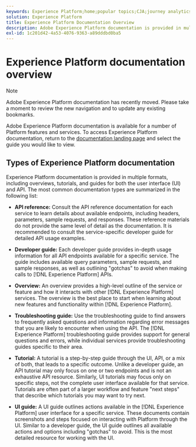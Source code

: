 ```yaml
---
keywords: Experience Platform;home;popular topics;CJA;journey analytics;customer journey analytics;campaign orchestration;orchestration;customer journey;journey;journey orchestration;capability;workflow
solution: Experience Platform
title: Experience Platform Documentation Overview
description: Adobe Experience Platform documentation is provided in multiple formats, including overviews, tutorials, and guides for both the user interface and API. Here is a brief description of the most common documentation types that are available for Experience Platform services.
exl-id: 1c201d42-4a53-4076-9363-a89dddbd0ba5
---
```

# Experience Platform documentation overview

>[!NOTE]
>
>Adobe Experience Platform documentation has recently moved. Please take a moment to review the new navigation and to update any existing bookmarks.

Adobe Experience Platform documentation is available for a number of Platform features and services. To access Experience Platform documentation, return to the [documentation landing page](https://experienceleague.adobe.com/docs/experience-platform.html) and select the guide you would like to view.

## Types of Experience Platform documentation

Experience Platform documentation is provided in multiple formats, including overviews, tutorials, and guides for both the user interface (UI) and API. The most common documentation types are summarized in the following list:

* **API reference:** Consult the API reference documentation for each service to learn details about available endpoints, including headers, parameters, sample requests, and responses. These reference materials do not provide the same level of detail as the documentation. It is recommended to consult the service-specific developer guide for detailed API usage examples.

* **Developer guide:** Each developer guide provides in-depth usage information for all API endpoints available for a specific service. The guide includes available query parameters, sample requests, and sample responses, as well as outlining "gotchas" to avoid when making calls to [!DNL Experience Platform] APIs.

* **Overview:** An overview provides a high-level outline of the service or feature and how it interacts with other [!DNL Experience Platform] services. The overview is the best place to start when learning about new features and functionality within [!DNL Experience Platform].

* **Troubleshooting guide:** Use the troubleshooting guide to find answers to frequently asked questions and information regarding error messages that you are likely to encounter when using the API. The [!DNL Experience Platform] troubleshooting guide provides support for general questions and errors, while individual services provide troubleshooting guides specific to their area.

* **Tutorial:** A tutorial is a step-by-step guide through the UI, API, or a mix of both, that leads to a specific outcome. Unlike a developer guide, an API tutorial may only focus on one or two endpoints and is not an exhaustive API resource. Similarly, UI tutorials may focus only on specific steps, not the complete user interface available for that service. Tutorials are often part of a larger workflow and feature "next steps" that describe which tutorials you may want to try next.

* **UI guide:** A UI guide outlines actions available in the [!DNL Experience Platform] user interface for a specific service. These documents contain screenshots and steps focused on interacting with Platform through the UI. Similar to a developer guide, the UI guide outlines all available actions and options including "gotchas" to avoid. This is the most detailed resource for working with the UI.
